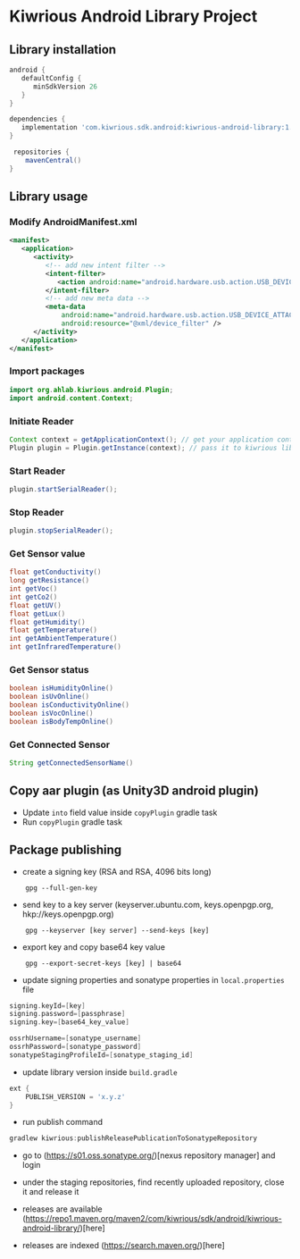 # Kiwrious Android Library Project


## Library installation

```groovy
android {
   defaultConfig {
      minSdkVersion 26
   }
}
```

```groovy
dependencies {
   implementation 'com.kiwrious.sdk.android:kiwrious-android-library:1.0.2'
}
```

```groovy
 repositories {
    mavenCentral()
}
```

## Library usage

### Modify AndroidManifest.xml
```xml
<manifest>
   <application>
      <activity>
         <!-- add new intent filter -->
         <intent-filter>
            <action android:name="android.hardware.usb.action.USB_DEVICE_ATTACHED" />
         </intent-filter>
         <!-- add new meta data -->
         <meta-data
             android:name="android.hardware.usb.action.USB_DEVICE_ATTACHED"
             android:resource="@xml/device_filter" />
      </activity>
   </application>
</manifest>
```

### Import packages
```java
import org.ahlab.kiwrious.android.Plugin;
import android.content.Context;
```
### Initiate Reader
```java
Context context = getApplicationContext(); // get your application context
Plugin plugin = Plugin.getInstance(context); // pass it to kiwrious library
```

### Start Reader
```java
plugin.startSerialReader();
```

### Stop Reader
```java
plugin.stopSerialReader();
```

### Get Sensor value
```java
float getConductivity()
long getResistance()
int getVoc()
int getCo2()
float getUV()
float getLux()
float getHumidity()
float getTemperature()
int getAmbientTemperature()
int getInfraredTemperature()
```

### Get Sensor status
```java
boolean isHumidityOnline()
boolean isUvOnline()
boolean isConductivityOnline()
boolean isVocOnline()
boolean isBodyTempOnline()
```

### Get Connected Sensor
```java
String getConnectedSensorName()
```

## Copy aar plugin (as Unity3D android plugin)
- Update `into` field value inside `copyPlugin` gradle task
- Run `copyPlugin` gradle task


## Package publishing
* create a signing key (RSA and RSA, 4096 bits long)
```linux
    gpg --full-gen-key
```

* send key to a key server (keyserver.ubuntu.com, keys.openpgp.org, hkp://keys.openpgp.org)
```linux
    gpg --keyserver [key server] --send-keys [key]
```

* export key and copy base64 key value
```linux
    gpg --export-secret-keys [key] | base64
```

* update signing properties and sonatype properties in `local.properties` file
```groovy
signing.keyId=[key]
signing.password=[passphrase]
signing.key=[base64_key_value]

ossrhUsername=[sonatype_username]
ossrhPassword=[sonatype_password]
sonatypeStagingProfileId=[sonatype_staging_id]
```

* update library version inside `build.gradle`
```groovy
ext {
    PUBLISH_VERSION = 'x.y.z'
}
```

* run publish command
```groovy
gradlew kiwrious:publishReleasePublicationToSonatypeRepository
```

* go to 
(https://s01.oss.sonatype.org/)[nexus repository manager] and login

* under the staging repositories, find recently uploaded repository, close it and release it

* releases are available 
(https://repo1.maven.org/maven2/com/kiwrious/sdk/android/kiwrious-android-library/)[here]

* releases are indexed (https://search.maven.org/)[here]







